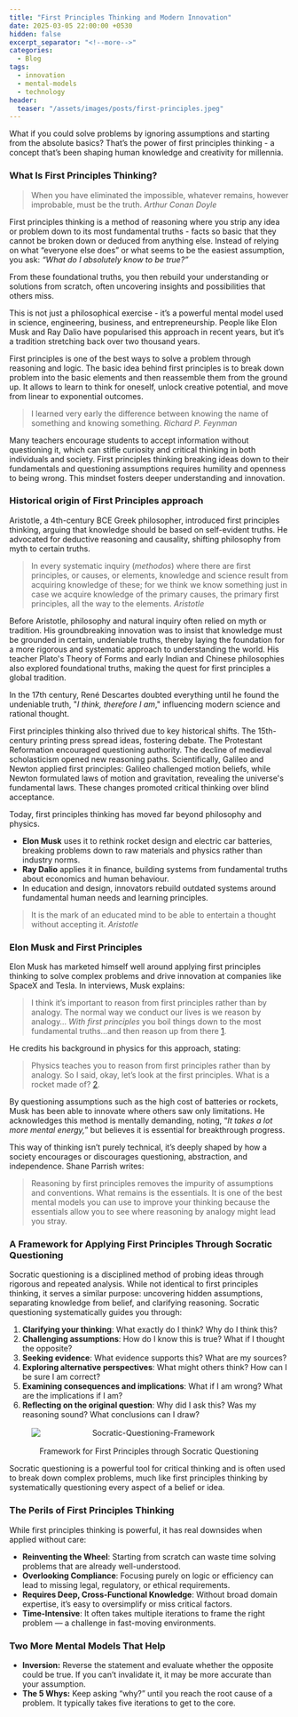 ```yaml
---
title: "First Principles Thinking and Modern Innovation"
date: 2025-03-05 22:00:00 +0530
hidden: false
excerpt_separator: "<!--more-->"
categories:
  - Blog
tags:
  - innovation
  - mental-models
  - technology
header:
  teaser: "/assets/images/posts/first-principles.jpeg"
---
```


What if you could solve problems by ignoring assumptions and starting from the absolute basics? That’s the power of first principles thinking - a concept that’s been shaping human knowledge and creativity for millennia.
<!--more-->
### What Is First Principles Thinking?

> When you have eliminated the impossible, whatever remains, however improbable, must be the truth.
<cite>Arthur Conan Doyle</cite>

First principles thinking is a method of reasoning where you strip any idea or problem down to its most fundamental truths - facts so basic that they cannot be broken down or deduced from anything else. Instead of relying on what “everyone else does” or what seems to be the easiest assumption, you ask: _“What do I absolutely know to be true?”_

From these foundational truths, you then rebuild your understanding or solutions from scratch, often uncovering insights and possibilities that others miss.

This is not just a philosophical exercise - it’s a powerful mental model used in science, engineering, business, and entrepreneurship. People like Elon Musk and Ray Dalio have popularised this approach in recent years, but it’s a tradition stretching back over two thousand years.

First principles is one of the best ways to solve a problem through reasoning and logic. The basic idea behind first principles is to break down problem into the basic elements and then reassemble them from the ground up. It allows to learn to think for oneself, unlock creative potential, and move from linear to exponential outcomes. 

>I learned very early the difference between knowing the name of something and knowing something.
<cite>Richard P. Feynman</cite>

Many teachers encourage students to accept information without questioning it, which can stifle curiosity and critical thinking in both individuals and society. First principles thinking breaking ideas down to their fundamentals and questioning assumptions requires humility and openness to being wrong. This mindset fosters deeper understanding and innovation.

### Historical origin of First Principles approach
  
Aristotle, a 4th-century BCE Greek philosopher, introduced first principles thinking, arguing that knowledge should be based on self-evident truths. He advocated for deductive reasoning and causality, shifting philosophy from myth to certain truths.

>In every systematic inquiry (*methodos*) where there are first principles, or causes, or elements, knowledge and science result from acquiring knowledge of these; for we think we know something just in case we acquire knowledge of the primary causes, the primary first principles, all the way to the elements.
<cite>Aristotle</cite>

Before Aristotle, philosophy and natural inquiry often relied on myth or tradition. His groundbreaking innovation was to insist that knowledge must be grounded in certain, undeniable truths, thereby laying the foundation for a more rigorous and systematic approach to understanding the world. His teacher Plato's Theory of Forms and early Indian and Chinese philosophies also explored foundational truths, making the quest for first principles a global tradition.

In the 17th century, René Descartes doubted everything until he found the undeniable truth, "*I think, therefore I am*," influencing modern science and rational thought. 

First principles thinking also thrived due to key historical shifts. The 15th-century printing press spread ideas, fostering debate. The Protestant Reformation encouraged questioning authority. The decline of medieval scholasticism opened new reasoning paths. Scientifically, Galileo and Newton applied first principles: Galileo challenged motion beliefs, while Newton formulated laws of motion and gravitation, revealing the universe's fundamental laws. These changes promoted critical thinking over blind acceptance.

Today, first principles thinking has moved far beyond philosophy and physics.
- **Elon Musk** uses it to rethink rocket design and electric car batteries, breaking problems down to raw materials and physics rather than industry norms.
- **Ray Dalio** applies it in finance, building systems from fundamental truths about economics and human behaviour.
- In education and design, innovators rebuild outdated systems around fundamental human needs and learning principles.

>It is the mark of an educated mind to be able to entertain a thought without accepting it.
<cite>Aristotle</cite>

### Elon Musk and First Principles

Elon Musk has marketed himself well around applying first principles thinking to solve complex problems and drive innovation at companies like SpaceX and Tesla. In interviews, Musk explains:

>I think it’s important to reason from first principles rather than by analogy. The normal way we conduct our lives is we reason by analogy… *With first principles* you boil things down to the most fundamental truths…and then reason up from there [1]([https://fs.blog/first-principles/](https://fs.blog/first-principles/)). 

He credits his background in physics for this approach, stating:

>Physics teaches you to reason from first principles rather than by analogy. So I said, okay, let’s look at the first principles. What is a rocket made of? [2](https://www.youtube.com/watch?v=L-s_3b5fRd8). 

By questioning assumptions such as the high cost of batteries or rockets, Musk has been able to innovate where others saw only limitations. He acknowledges this method is mentally demanding, noting, “*It takes a lot more mental energy,*” but believes it is essential for breakthrough progress.

This way of thinking isn’t purely technical, it’s deeply shaped by how a society encourages or discourages questioning, abstraction, and independence. Shane Parrish writes:

>Reasoning by first principles removes the impurity of assumptions and conventions. What remains is the essentials. It is one of the best mental models you can use to improve your thinking because the essentials allow you to see where reasoning by analogy might lead you stray.

### A Framework for Applying First Principles Through Socratic Questioning

Socratic questioning is a disciplined method of probing ideas through rigorous and repeated analysis. While not identical to first principles thinking, it serves a similar purpose: uncovering hidden assumptions, separating knowledge from belief, and clarifying reasoning. Socratic questioning systematically guides you through:

1. **Clarifying your thinking**: What exactly do I think? Why do I think this?
2. **Challenging assumptions**: How do I know this is true? What if I thought the opposite?
3. **Seeking evidence**: What evidence supports this? What are my sources?
4. **Exploring alternative perspectives**: What might others think? How can I be sure I am correct?
5. **Examining consequences and implications**: What if I am wrong? What are the implications if I am?
6. **Reflecting on the original question**: Why did I ask this? Was my reasoning sound? What conclusions can I draw?

<figure style="align-items: center; text-align: center;">
    <img src="{{ '/assets/images/posts/Socratic-Questioning.png' | relative_url }}" 
         alt="Socratic-Questioning-Framework" 
         style="max-width: min(100%, 500px); height: auto; display: block; margin: 1rem auto;">
    <figcaption>Framework for First Principles through Socratic Questioning</figcaption>
</figure>
Socratic questioning is a powerful tool for critical thinking and is often used to break down complex problems, much like first principles thinking by systematically questioning every aspect of a belief or idea.

### The Perils of First Principles Thinking

While first principles thinking is powerful, it has real downsides when applied without care:

- **Reinventing the Wheel**: Starting from scratch can waste time solving problems that are already well-understood.
- **Overlooking Compliance**: Focusing purely on logic or efficiency can lead to missing legal, regulatory, or ethical requirements.
- **Requires Deep, Cross-Functional Knowledge**: Without broad domain expertise, it’s easy to oversimplify or miss critical factors.
- **Time-Intensive**: It often takes multiple iterations to frame the right problem — a challenge in fast-moving environments.

### Two More Mental Models That Help

- **Inversion:** Reverse the statement and evaluate whether the opposite could be true. If you can’t invalidate it, it may be more accurate than your assumption.
- **The 5 Whys:** Keep asking “why?” until you reach the root cause of a problem. It typically takes five iterations to get to the core.
